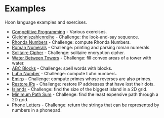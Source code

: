 # Examples

Hoon language examples and exercises.

- [Competitive Programming](/language/hoon/examples/competitive) - Various exercises.
- [Gleichniszahlenreihe](/language/hoon/examples/gleichniszahlenreihe) - Challenge: the look-and-say sequence.
- [Rhonda Numbers](/language/hoon/examples/rhonda) - Challenge: compute Rhonda Numbers.
- [Roman Numerals](/language/hoon/examples/roman) - Challenge: printing and parsing roman numerals.
- [Solitaire Cipher](/language/hoon/examples/solitaire) - Challenge: solitaire encryption cipher.
- [Water Between Towers](/language/hoon/examples/water-towers) - Challenge: fill convex areas of a tower with water.
- [ABC Blocks](/language/hoon/examples/abc-blocks) - Challenge: spell words with blocks.
- [Luhn Number](/language/hoon/examples/luhn-number) - Challenge: compute Luhn numbers.
- [Emirp](/language/hoon/examples/emirp) - Challenge: compute primes whose reverses are also primes.
- [Restore IPs](/language/hoon/examples/restore-ip) - Challenge: restore IP addresses that have lost their dots.
- [Islands](/language/hoon/examples/islands) - Challenge: find the size of the biggest island in a 2D grid.
- [Minimum Path Sum](/language/hoon/examples/min-path) - Challenge: find the least expensive path through a 2D grid.
- [Phone Letters](/language/hoon/examples/phone-letters) - Challenge: return the strings that can be represented by numbers in a phonepad.
